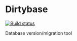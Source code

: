 # Dirtybase

[![Build status](https://ci.appveyor.com/api/projects/status/c0h9y0pn0rumkj0v?svg=true)](https://ci.appveyor.com/project/Pieter/dirtybase)

Database version/migration tool

